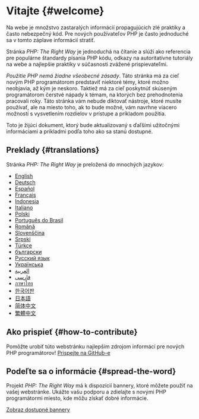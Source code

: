 # Vitajte {#welcome}

Na webe je množstvo zastaralých informácií propagujúcich zlé praktiky a často nebezpečný kód.
Pre nových používateľov PHP je často jednoduché sa v tomto záplave informácií stratiť.

 Stránka _PHP: The Right Way_ je jednoduchá na čítanie a slúži ako referencia pre populárne štandardy písania
 PHP kódu, odkazy na autoritatívne tutoriály na webe a najlepšie praktiky v súčasnosti zvážené prispievateľmi.

_Použitie PHP nemá žiadne všeobecné zásady_. Táto stránka má za cieľ novým PHP programátorom predstaviť niektoré témy,
ktoré možno neobjavia, až kým je neskoro. Taktiež má za cieľ poskytnúť skúseným programátorom čerstvé nápady k témam,
na ktorých bez prehodnotenia pracovali roky. Táto stránka vám nebude diktovať nástroje, ktoré musíte používať,
ale na miesto toho, ak to bude možné, vám navrhne viacero možností s vysvetlením rozdielov v prístupe
a príkladom použitia.

Toto je žijúci dokument, ktorý bude aktualizovaný s ďaľšími užitočnými informáciami
a príkladmi podľa toho ako sa stanú dostupné.

## Preklady {#translations}

Stránka _PHP: The Right Way_ je preložená do mnochých jazykov:

* [English](http://www.phptherightway.com)
* [Deutsch](http://rwetzlmayr.github.io/php-the-right-way)
* [Español](http://phpdevenezuela.github.io/php-the-right-way)
* [Français](http://eilgin.github.io/php-the-right-way/)
* [Indonesia](http://id.phptherightway.com)
* [Italiano](http://it.phptherightway.com)
* [Polski](http://pl.phptherightway.com)
* [Português do Brasil](http://br.phptherightway.com)
* [Română](https://bgui.github.io/php-the-right-way/)
* [Slovenščina](http://sl.phptherightway.com)
* [Srpski](http://phpsrbija.github.io/php-the-right-way/)
* [Türkçe](http://hkulekci.github.io/php-the-right-way/)
* [български](http://bg.phptherightway.com)
* [Русский язык](http://getjump.github.io/ru-php-the-right-way)
* [Українська](http://iflista.github.com/php-the-right-way)
* [العربية](https://adaroobi.github.io/php-the-right-way/)
* [فارسى](http://novid.github.io/php-the-right-way/)
* [ภาษาไทย](https://apzentral.github.io/php-the-right-way/)
* [한국어판](http://modernpug.github.io/php-the-right-way)
* [日本語](http://ja.phptherightway.com)
* [简体中文](http://laravel-china.github.io/php-the-right-way/)
* [繁體中文](http://laravel-taiwan.github.io/php-the-right-way)

## Ako prispieť {#how-to-contribute}

Pomôžte urobiť túto webstránku najlepším zdrojom informácí pre nových PHP programátorov! [Prispejte na GitHub-e][1]

## Podeľte sa o informácie {#spread-the-word}

Projekt _PHP: The Right Way_ má k dispozícií bannery, ktoré môžete použiť
na vašej webstránke. Ukážte vašu podporu a zdielajte s novými PHP programátormi
miesto, kde môžu získať dobré informácie.

[Zobraz dostupné bannery][2]

[1]: https://github.com/codeguy/php-the-right-way/tree/gh-pages
[2]: /banners.html
